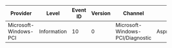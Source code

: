 Provider               |  Level        |  Event ID  |  Version  |  Channel                           |  Task               |  Opcode  |  Keyword  |  Message
-----------------------|---------------|------------|-----------|------------------------------------|---------------------|----------|-----------|---------
Microsoft-Windows-PCI  |  Information  |  10        |  0        |  Microsoft-Windows-PCI/Diagnostic  |  AspmErrataRundown  |          |  Diag     |
